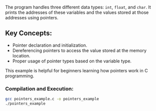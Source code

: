 The program handles three different data types: `int`, `float`, and `char`. It prints the addresses of these variables and the values stored at those addresses using pointers.

## Key Concepts:
- Pointer declaration and initialization.
- Dereferencing pointers to access the value stored at the memory location.
- Proper usage of pointer types based on the variable type.

This example is helpful for beginners learning how pointers work in C programming.

### Compilation and Execution:
```bash
gcc pointers_example.c -o pointers_example
./pointers_example
